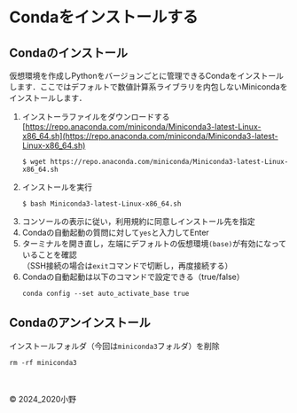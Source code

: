 # Condaをインストールする

## Condaのインストール
仮想環境を作成しPythonをバージョンごとに管理できるCondaをインストールします．ここではデフォルトで数値計算系ライブラリを内包しないMinicondaをインストールします．

1. インストーラファイルをダウンロードする<br>[https://repo.anaconda.com/miniconda/Miniconda3-latest-Linux-x86_64.sh](https://repo.anaconda.com/miniconda/Miniconda3-latest-Linux-x86_64.sh)
    ```shell
    $ wget https://repo.anaconda.com/miniconda/Miniconda3-latest-Linux-x86_64.sh
    ```
2. インストールを実行
    ```shell
    $ bash Miniconda3-latest-Linux-x86_64.sh
    ```
3. コンソールの表示に従い，利用規約に同意しインストール先を指定
4. Condaの自動起動の質問に対して```yes```と入力してEnter
5. ターミナルを開き直し，左端にデフォルトの仮想環境```(base)```が有効になっていることを確認<br>
（SSH接続の場合は```exit```コマンドで切断し，再度接続する）
6. Condaの自動起動は以下のコマンドで設定できる（true/false）
    ```shell
    conda config --set auto_activate_base true
    ```

## Condaのアンインストール
インストールフォルダ（今回は```miniconda3```フォルダ）を削除
```shell
rm -rf miniconda3
```

<br><br>&copy; 2024_2020小野